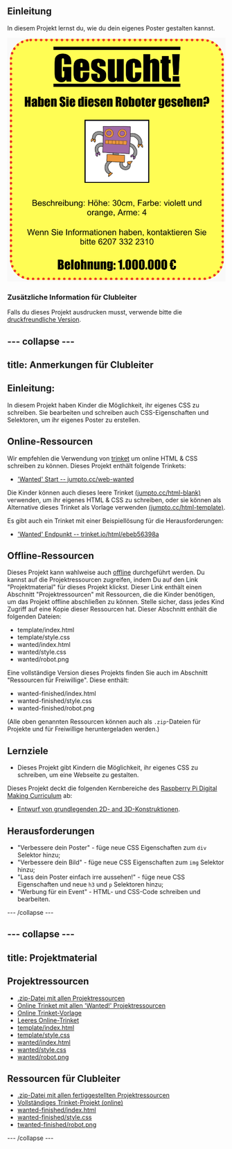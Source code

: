 ## Einleitung

In diesem Projekt lernst du, wie du dein eigenes Poster gestalten kannst.

![Screenshot](images/wanted-final.png)

### Zusätzliche Information für Clubleiter

Falls du dieses Projekt ausdrucken musst, verwende bitte die [druckfreundliche Version](https://projects.raspberrypi.org/en/projects/wanted/print).

## \--- collapse \---

## title: Anmerkungen für Clubleiter

## Einleitung:

In diesem Projekt haben Kinder die Möglichkeit, ihr eigenes CSS zu schreiben. Sie bearbeiten und schreiben auch CSS-Eigenschaften und Selektoren, um ihr eigenes Poster zu erstellen.

## Online-Ressourcen

Wir empfehlen die Verwendung von [trinket](https://trinket.io/) um online HTML & CSS schreiben zu können. Dieses Projekt enthält folgende Trinkets:

* ['Wanted' Start -- jumpto.cc/web-wanted](http://jumpto.cc/web-wanted)

Die Kinder können auch dieses leere Trinket [(jumpto.cc/html-blank)](http://jumpto.cc/html-blank) verwenden, um ihr eigenes HTML & CSS zu schreiben, oder sie können als Alternative dieses Trinket als Vorlage verwenden [(jumpto.cc/html-template)](http://jumpto.cc/html-template).

Es gibt auch ein Trinket mit einer Beispiellösung für die Herausforderungen:

* ['Wanted' Endpunkt -- trinket.io/html/ebeb56398a](https://trinket.io/html/ebeb56398a)

## Offline-Ressourcen

Dieses Projekt kann wahlweise auch [offline](https://www.codeclubprojects.org/en-GB/resources/webdev-working-offline/) durchgeführt werden. Du kannst auf die Projektressourcen zugreifen, indem Du auf den Link "Projektmaterial" für dieses Projekt klickst. Dieser Link enthält einen Abschnitt "Projektressourcen" mit Ressourcen, die die Kinder benötigen, um das Projekt offline abschließen zu können. Stelle sicher, dass jedes Kind Zugriff auf eine Kopie dieser Ressourcen hat. Dieser Abschnitt enthält die folgenden Dateien:

* template/index.html
* template/style.css
* wanted/index.html
* wanted/style.css
* wanted/robot.png

Eine vollständige Version dieses Projekts finden Sie auch im Abschnitt "Ressourcen für Freiwillige". Diese enthält:

* wanted-finished/index.html
* wanted-finished/style.css
* wanted-finished/robot.png

(Alle oben genannten Ressourcen können auch als `.zip`-Dateien für Projekte und für Freiwillige heruntergeladen werden.)

## Lernziele

* Dieses Projekt gibt Kindern die Möglichkeit, ihr eigenes CSS zu schreiben, um eine Webseite zu gestalten.

Dieses Projekt deckt die folgenden Kernbereiche des [Raspberry Pi Digital Making Curriculum](http://rpf.io/curriculum) ab:

* [Entwurf von grundlegenden 2D- and 3D-Konstruktionen](https://www.raspberrypi.org/curriculum/design/creator).

## Herausforderungen

* "Verbessere dein Poster" - füge neue CSS Eigenschaften zum `div` Selektor hinzu;
* "Verbessere dein Bild" - füge neue CSS Eigenschaften zum `img` Selektor hinzu;
* "Lass dein Poster einfach irre aussehen!" - füge neue CSS Eigenschaften und neue `h3` und `p` Selektoren hinzu;
* "Werbung für ein Event" - HTML- und CSS-Code schreiben und bearbeiten.

\--- /collapse \---

## \--- collapse \---

## title: Projektmaterial

## Projektressourcen

* [.zip-Datei mit allen Projektressourcen](https://rpf.io/p/en/wanted-go)
* [Online Trinket mit allen 'Wanted!' Projektressourcen](http://jumpto.cc/web-wanted)
* [Online Trinket-Vorlage](http://jumpto.cc/trinket-template)
* [Leeres Online-Trinket](http://jumpto.cc/trinket-blank)
* [template/index.html](resources/template-index.html)
* [template/style.css](resources/template-style.css)
* [wanted/index.html](resources/wanted-index.html)
* [wanted/style.css](resources/wanted-style.css)
* [wanted/robot.png](resources/wanted-robot.png)

## Ressourcen für Clubleiter

* [.zip-Datei mit allen fertiggestellten Projektressourcen](https://rpf.io/p/en/wanted-go)
* [Vollständiges Trinket-Projekt (online)](https://trinket.io/html/ebeb56398a)
* [wanted-finished/index.html](resources/wanted-finished-index.html)
* [wanted-finished/style.css](resources/wanted-finished-style.css)
* [twanted-finished/robot.png](resources/twanted-finished-robot.png)

\--- /collapse \---
